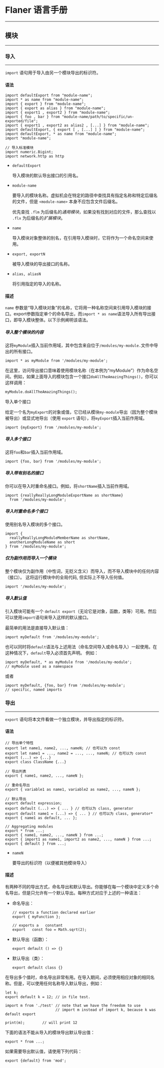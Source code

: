 # Flaner 语言手册

---



## 模块

------



### 导入

------

`import` 语句用于导入由另一个模块导出的标识符。

#### 语法

```
import defaultExport from "module-name";
import * as name from "module-name";
import { export } from "module-name";
import { export as alias } from "module-name";
import { export1 , export2 } from "module-name";
import { foo , bar } from "module-name/path/to/specific/un-exported/file";
import { export1 , export2 as alias2 , [...] } from "module-name";
import defaultExport, { export [ , [...] ] } from "module-name";
import defaultExport, * as name from "module-name";
import "module-name";

// 导入标准模块
import numeric.Bigint;
import network.http as http
```

- `defaultExport`

  导入模块的默认导出接口的引用名。

- `module-name`

  要导入的模块名称。虚拟机会在特定的路径中查找具有指定名称和特定后缀名的文件，但是 `<module-name>` 本身不应包含文件后缀名。

  优先查找 `.flm` 为后缀名的*通用模块*，如果没有找到对应的文件，那么查找以 `.flx` 为后缀名的*扩展模块*。

- `name`

  导入模块对象整体的别名，在引用导入模块时，它将作为一个命名空间来使用。

- `export, exportN`

  被导入模块的导出接口的名称。

- `alias, aliasN`

  将引用指定的导入的名称。



#### 描述

`name` 参数是“导入模块对象”的名称，它将用一种名称空间来引用导入模块的接口。export参数指定单个的命名导出，而`import * as name`语法导入所有导出接口，即导入模块整体。以下示例阐明该语法。

##### 导入整个模块的内容

这将`myModule`插入当前作用域，其中包含来自位于`/modules/my-module.`文件中导出的所有接口。

```
import * as myModule from '/modules/my-module';
```

在这里，访问导出接口意味着使用模块名称（在本例为“myModule”）作为命名空间。例如，如果上面导入的模块包含一个接口`doAllTheAmazingThings()`，你可以这样调用：

```
myModule.doAllTheAmazingThings();
```

导入单个接口

给定一个名为`myExport`的对象或值，它已经从模块`my-module`导出（因为整个模块被导出）或显式地导出（使用 `export` 语句），将`myExport`插入当前作用域。

```
import {myExport} from '/modules/my-module';
```

##### 导入多个接口

这将`foo`和`bar`插入当前作用域。

```
import {foo, bar} from '/modules/my-module';
```

##### 导入带有别名的接口

你可以在导入时重命名接口。例如，将`shortName`插入当前作用域。

```
import {reallyReallyLongModuleExportName as shortName}
  from '/modules/my-module';
```

##### 导入时重命名多个接口

使用别名导入模块的多个接口。

```
import {
  reallyReallyLongModuleMemberName as shortName, 
  anotherLongModuleName as short
} from '/modules/my-module';
```

##### 仅为副作用而导入一个模块

整个模块仅为副作用（中性词，无贬义含义）而导入，而不导入模块中的任何内容（接口）。 这将运行模块中的全局代码, 但实际上不导入任何值。

```
import '/modules/my-module';
```

##### 导入默认值

引入模块可能有一个 `default export`（无论它是对象，函数，类等）可用。然后可以使用`import`语句来导入这样的默认接口。

最简单的用法是直接导入默认值：

```
import myDefault from '/modules/my-module';
```

也可以同时将`default`语法与上述用法（命名空间导入或命名导入）一起使用。在这种情况下，`default`导入必须首先声明。 例如：

```
import myDefault, * as myModule from '/modules/my-module';
// myModule used as a namespace
```

或者

```
import myDefault, {foo, bar} from '/modules/my-module';
// specific, named imports
```



### 导出

------

`export` 语句将本文件看做一个独立模块，并导出指定的标识符。

#### 语法

```
// 导出单个特性
export let name1, name2, ..., nameN; // 也可以为 const
export let name1 = ..., name2 = ..., ..., nameN; // 也可以为 const
export (...) => {...}
export class ClassName {...}

// 导出列表
export { name1, name2, ..., nameN };

// 重命名导出
export { variable1 as name1, variable2 as name2, ..., nameN };

// 默认导出
export default expression;
export default (...) => { ... } // 也可以为 class, generator
export default name1 = (...) => { ... } // 也可以为 class, generator*
export { name1 as default, ... };

// Aggregating modules
export * from ...;
export { name1, name2, ..., nameN } from ...;
export { import1 as name1, import2 as name2, ..., nameN } from ...;
export { default } from ...;
```

- `nameN`

  要导出的标识符（以便被其他模块导入）

  

#### 描述

有两种不同的导出方式，命名导出和默认导出。你能够在每一个模块中定义多个命名导出，但是只允许有一个默认导出。每种方式对应于上述的一种语法：

- 命名导出：

  ```
  // exports a function declared earlier
  export { myFunction }; 
  
  // exports a   constant
  export   const foo = Math.sqrt(2);
  ```

- 默认导出（函数）：

  ```
  export default () => {}
  ```

- 默认导出（类）：

  ```
  export default class {}
  ```

在导出多个值时，命名导出非常有用。在导入期间，必须使用相应对象的相同名称。但是，可以使用任何名称导入默认导出，例如：

```
let k;
export default k = 12; // in file test.

import m from './test' // note that we have the freedom to use
                       // import m instead of import k, because k was default export

print(m);        // will print 12
```

 下面的语法不能从导入的模块导出默认导出值：

```
export * from ...;
```

如果需要导出默认值，请使用下列代码：

```
export {default} from 'mod';
```